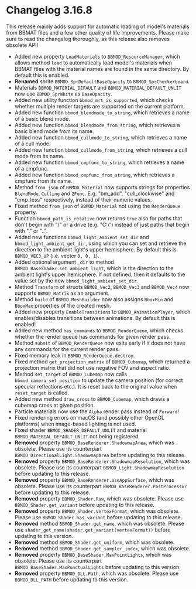 # Changelog 3.16.8
This release mainly adds support for automatic loading of model's materials from BBMAT files and a few other quality of life improvements. Please make sure to read the changelog thoroughly, as this release also removes obsolete API!

* Added new property `LoadMaterials` to `BBMOD_ResourceManager`, which allows method `load` to automatically load model's materials when BBMAT files with the material names are found in the same directory. By default this is enabled.
* **Renamed** sprite `BBMOD_SprDefaultBaseOpacity` to `BBMOD_SprCheckerboard`.
* Materials `BBMOD_MATERIAL_DEFAULT` and `BBMOD_MATERIAL_DEFAULT_UNLIT` now use `BBMOD_SprWhite` as `BaseOpacity`.
* Added new utility function `bbmod_mrt_is_supported`, which checks whether multiple render targets are supported on the current platform.
* Added new function `bbmod_blendmode_to_string`, which retrieves a name of a basic blend mode.
* Added new function `bbmod_blendmode_from_string`, which retrieves a basic blend mode from its name.
* Added new function `bbmod_cullmode_to_string`, which retrieves a name of a cull mode.
* Added new function `bbmod_cullmode_from_string`, which retrieves a cull mode from its name.
* Added new function `bbmod_cmpfunc_to_string`, which retrieves a name of a cmpfunc.
* Added new function `bbmod_cmpfunc_from_string`, which retrieves a cmpfunc from its name.
* Method `from_json` of `BBMOD_Material` now supports strings for properties `BlendMode`, `Culling` and `ZFunc`. E.g. "bm_add", "cull_clockwise" and "cmp_less" respectively, instead of their numeric values.
* Fixed method `from_json` of `BBMOD_Material` not using the `RenderQueue` property.
* Function `bbmod_path_is_relative` now returns `true` also for paths that don't begin with "/" or a drive (e.g. "C:\\") instead of just paths that begin with "." or "..".
* Added new functions `bbmod_light_ambient_set_dir` and `bbmod_light_ambient_get_dir`, using which you can set and retrieve the direction to the ambient light's upper hemisphere. By default this is `BBMOD_VEC3_UP` (i.e. vector `0, 0, 1`).
* Added optional argument `_dir` to method `BBMOD_BaseShader.set_ambient_light`, which is the direction to the ambient light's upper hemisphere. If not defined, then it defaults to the value set by the new `bbmod_light_ambient_set_dir`.
* Method `Transform` of structs `BBMOD_Vec2`, `BBMOD_Vec3` and `BBMOD_Vec4` now supports `BBMOD_Matrix` as an argument.
* Method `build` of `BBMOD_MeshBuilder` now also assigns `BboxMin` and `BboxMax` properties of the created mesh.
* Added new property `EnableTransitions` to `BBMOD_AnimationPlayer`, which enables/disables transitions between animations. By default this is enabled!
* Added new method `has_commands` to `BBMOD_RenderQueue`, which checks whether the render queue has commands for given render pass.
* Method `submit` of `BBMOD_RenderQueue` now exits early if it does not have any commands for the current render pass.
* Fixed memory leak in `BBMOD_RenderQueue.destroy`.
* Fixed method `get_projection_matrix` of `BBMOD_Cubemap`, which returned a projection matrix that did not use negative FOV and aspect ratio.
* Method `set_target` of `BBMOD_Cubemap` now calls `bbmod_camera_set_position` to update the camera position (for correct specular reflections etc.). It is reset back to the original value when `reset_target` is called.
* Added new method `draw_cross` to `BBMOD_Cubemap`, which draws a cubemap cross at given position.
* Particle materials now use the `Alpha` render pass instead of `Forward`!
* Fixed rendering errors on macOS (and possibly other OpenGL platforms) when image-based lighting is not used.
* Fixed shader `BBMOD_SHADER_DEFAULT_UNLIT` and material `BBMOD_MATERIAL_DEFAULT_UNLIT` not being registered.
* **Removed** property `BBMOD_BaseRenderer.ShadowmapArea`, which was obsolete. Please use its counterpart `BBMOD_DirectionalLight.ShadowmapArea` before updating to this release.
* **Removed** property `BBMOD_BaseRenderer.ShadowmapResolution`, which was obsolete. Please use its counterpart `BBMOD_Light.ShadowmapResolution` before updating to this release.
* **Removed** property `BBMOD_BaseRenderer.UseAppSurface`, which was obsolete. Please use its counterpart `BBMOD_BaseRenderer.PostProcessor` before updating to this release.
* **Removed** property `BBMOD_Shader.Raw`, which was obsolete. Please use `BBMOD_Shader.get_variant` before updating to this release.
* **Removed** property `BBMOD_Shader.VertexFormat`, which was obsolete. Please use `BBMOD_Shader.has_variant` before updating to this release.
* **Removed** method `BBMOD_Shader.get_name`, which was obsolete. Please use `shader_get_name(shader.get_variant(vertexFormat))` before updating to this version.
* **Removed** method `BBMOD_Shader.get_uniform`, which was obsolete.
* **Removed** method `BBMOD_Shader.get_sampler_index`, which was obsolete.
* **Removed** property `BBMOD_BaseShader.MaxPointLights`, which was obsolete. Please use its counterpart `BBMOD_BaseShader.MaxPunctualLights` before updating to this version.
* **Removed** property `BBMOD_DLL.Path`, which was obsolete. Please use `BBMOD_DLL_PATH` before updating to this version.
